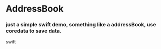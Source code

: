 # AddressBook
### just a simple swift demo, something like a addressBook, use coredata to save data.
swift
